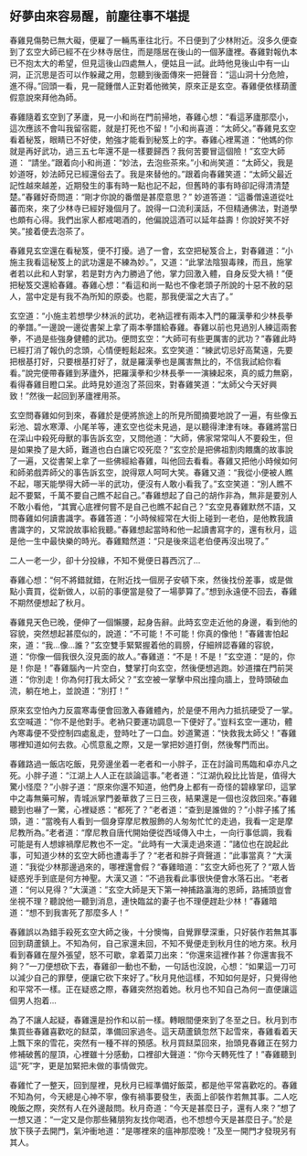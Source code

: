 好夢由來容易醒，前塵往事不堪提
------------------------------

春雞見傷勢已無大礙，便雇了一輛馬車往北行。不日便到了少林附近。沒多久便查到了玄空大師已經不在少林寺居住，而是隱居在後山的一個茅廬裡。春雞對報仇本已不抱太大的希望，但見這後山四處無人，便姑且一試。此時他見後山中有一山洞，正沉思是否可以作躲藏之用，忽聽到後面傳來一把聲音：“這山洞十分危險，進不得。”回頭一看，見一龍鍾僧人正對着他微笑，原來正是玄空。春雞便依樣葫蘆假意說來拜他為師。

春雞隨着玄空到了茅廬，見一小和尚在門前掃地，春雞心想：“看這茅廬那麼小，這次應該不會叫我留宿罷，就是打死也不留！”小和尚喜道：“太師父。”春雞見玄空看着秘笈，眼睛已不好使，勉強才能看到秘笈上的字。春雞心裡罵道：“他媽的你就是再好武功，過三五七年還不是一樣要歸西？我何苦要冒這個險！”玄空大師道： “請坐。”跟着向小和尚道：“妙法，去泡些茶來。”小和尚笑道：“太師父，我是妙道呀，妙法師兄已經還俗去了。我是來替他的。”跟着向春雞笑道：“太師父最近記性越來越差，近期發生的事有時一點也記不起，但舊時的事有時卻記得清清楚楚。”春雞好奇問道：“剛才你說的番僧是甚麼意思？” 妙道答道：“這番僧遠道從吐蕃而來，來了少林寺已經好幾個月了。說得一口流利漢話，不但精通佛法，對道學也頗有心得。我們出家人都戒喝酒的，他偏說這酒可以延年益壽！你說好笑不好笑。”接着便去泡茶了。

春雞見玄空還在看秘笈，便不打擾。過了一會，玄空把秘笈合上，對春雞道：“小施主我看這秘笈上的武功還是不練為妙。”，又道：“此掌法陰狠毒辣，而且，施掌者若以此和人對掌，若是對方內力勝過了他，掌力回激入體，自身反受大禍！”便把秘笈交還給春雞。春雞心想：“看這和尚一點也不像老頭子所說的十惡不赦的惡人，當中定是有我不為所知的原委。也罷，那我便溜之大吉了。”

玄空道：“小施主若想學少林派的武功，老衲這裡有兩本入門的羅漢拳和少林長拳的拳譜。”一邊說一邊從書架上拿了兩本拳譜給春雞。春雞以前也見過別人練這兩套拳，不過是些強身健體的武功。便問玄空：“大師可有些更厲害的武功？”春雞此時已經打消了報仇的念頭，心情便輕鬆起來。玄空笑道：“練武切忌好高騖遠，先要把根基打好，只要根基打好了，就是羅漢拳也是厲害無比的，不信我試給你看看。”說完便帶春雞到茅廬外，把羅漢拳和少林長拳一一演練起來，真的威力無窮，看得春雞目瞪口呆。此時見妙道泡了茶回來，對春雞笑道：“太師父今天好興致！”然後一起回到茅廬裡用茶。

玄空問春雞如何到來，春雞於是便將旅途上的所見所聞摘要地說了一遍，有些像五彩池、碧水寒潭、小尾羊等，連玄空也從未見過，是以聽得津津有味。春雞將當日在深山中殺死母獸的事告訴玄空，又問他道：“大師，佛家常常叫人不要殺生，但是如果換了是大師，難道也白白讓它咬死麼？”玄空於是把佛祖割肉餵鷹的故事說了一遍，又從書架上拿了一些佛經給春雞，叫他回去看看。春雞又把他小時候如何和師弟戲弄師父的事告訴玄空，說得眾人呵呵大笑。春雞又道：“我從小便被人瞧不起，哪天能學得大師一半的武功，便沒有人敢小看我了。”玄空笑道：“別人瞧不起不要緊，千萬不要自己瞧不起自己。”春雞想起了自己的胡作非為，無非是要別人不敢小看他，“其實心底裡何嘗不是自己也瞧不起自己？”玄空見春雞默然不語，又問春雞如何讀書識字。春雞答道：“小時候經常在大街上碰到一老伯，是他教我讀書識字的，又常說故事給我聽。”春雞想起當時和他一起讀書寫字的，還有秋月，這是他一生中最快樂的時光。春雞黯然道：“只是後來這老伯便再沒出現了。”

二人一老一少，卻十分投緣，不知不覺便日暮西沉了...

春雞心想：“何不將錯就錯，在附近找一個房子安頓下來，然後找份差事，或是做點小賣買，從新做人，以前的事便當是發了一場夢算了。”想到永遠便不回去，春雞不期然便想起了秋月。

春雞見天色已晚，便伸了一個懶腰，起身告辭。此時玄空走近他的身邊，看到他的容貌，突然想起甚麼似的，說道：“不可能！不可能！你真的像他！”春雞害怕起來，道：“我...像...誰？”玄空雙手緊緊握着他的肩膀，仔細辨認春雞的容貌，道：“你像一個我很久沒見面的故人。”春雞道：“不是！不是！”玄空道：“是的，你是！你是！”春雞腦內一片空白，雙掌打向玄空，然後便想逃跑。妙道擋在門前哭道：“你別走！你為何打我太師父？”玄空被一掌擊中飛出撞向牆上，登時頭破血流，躺在地上，並說道：“別打！”

原來玄空怕內力反震寒毒便會回激入春雞體內，於是便不用內力抵抗硬受了一掌。玄空喊道：“你不是他對手。老衲只要運功調息一下便好了。”豈料玄空一運功，體內寒毒便不受控制四處亂走，登時吐了一口血。妙道驚道：“快救我太師父！”春雞哪裡知道如何去救。心慌意亂之際，又是一掌把妙道打倒，然後奪門而出。


春雞路過一飯店吃飯，見旁邊坐着一老者和一小胖子，正在討論司馬臨和卓亦凡之死。小胖子道：“江湖上人人正在談論這事。”老者道：“江湖仇殺比比皆是，值得大驚小怪麼？”小胖子道：“原來你還不知道，他們身上都有一奇怪的碧綠掌印，這掌中之毒無藥可解，青城派掌門姜華救了三日三夜，結果還是一個也沒救回來。”春雞聽到也嚇了一驚，心裡疑惑：“都死了？”老者道：“查到是誰做的？”小胖子搖了搖頭，道：“當晚有人看到一個身穿摩尼教服飾的人匆匆忙忙的走過，我看一定是摩尼教所為。”老者道：“摩尼教自唐代開始便從西域傳入中土，一向行事低調，我看可能是有人想嫁禍摩尼教也不一定。“此時有一大漢走過來道：”諸位也在說起此事，可知道少林的玄空大師也遭毒手了？“老者和胖子齊聲道：”此事當真？“大漢道：”我從少林那邊過來的，哪裡還會假？“春雞暗道：”玄空大師也死了？“眾人皆疑惑兇手到底是何方神聖。大漢又道：”不過我看此事很快便會水落石出。“老者道：“何以見得？”大漢道：”玄空大師是天下第一神捕路瀛海的恩師，路捕頭豈會坐視不理？聽說他一聽到消息，連快臨盆的妻子也不理便趕赴少林！”春雞暗道：“想不到我害死了那麼多人！”

春雞誤以為錯手殺死玄空大師之後，十分懊悔，自覺罪孽深重，只好裝作若無其事回到葫蘆鎮上。不知為何，自己家還未回，不知不覺便走到秋月住的地方來。秋月看到春雞在屋外張望，怒不可歇，拿着菜刀出來：“你還來這裡作甚？你還害我不夠？”一刀便想砍下去，春雞卻一動也不動，一句話也沒說，心想：“如果這一刀可以減少自己的罪孽，便讓它砍下來好了。”秋月見他這樣，不知如何是好，只覺得他和平常不一樣。正在疑惑之際，春雞突然抱着她。秋月也不知自己為何一直便讓這個男人抱着...

為了不讓人起疑，春雞還是扮作和以前一樣。轉眼間便來到了冬至之日。秋月到市集買些春雞喜歡吃的餸菜，準備回家過冬。這天葫蘆鎮忽然下起雪來，春雞看着天上飄下來的雪花，突然有一種不祥的預感。秋月買餸菜回來，抬頭見春雞正在努力修補破舊的屋頂，心裡雖十分感動，口裡卻大聲道：“你今天轉死性了！”春雞聽到這“死”字，更是加緊把未做的事情做完。

春雞忙了一整天，回到屋裡，見秋月已經準備好飯菜，都是他平常喜歡吃的。春雞不知為何，今天總是心神不寧，像有禍事要發生，表面上卻裝作若無其事。二人吃晚飯之際，突然有人在外邊敲問。秋月奇道：“今天是甚麼日子，還有人來？”想了一想又道：“一定又是你那些豬朋狗友找你喝酒，也不想想今天是甚麼日子。”於是放下筷子去開門，氣沖衝地道：“是哪裡來的瘟神那麼晚！”及至一開門才發現另有其人。
